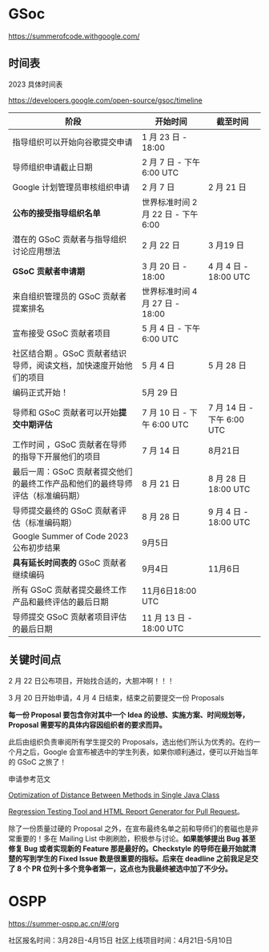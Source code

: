 # GSoc

https://summerofcode.withgoogle.com/

## 时间表

2023 具体时间表

https://developers.google.com/open-source/gsoc/timeline

| 阶段                                                         | 开始时间                            | 截至时间                   |
| ------------------------------------------------------------ | ----------------------------------- | -------------------------- |
| 指导组织可以开始向谷歌提交申请                               | 1 月 23 日 - 18:00                  |                            |
| 导师组织申请截止日期                                         | 2 月 7 日 - 下午 6:00 UTC           |                            |
| Google 计划管理员审核组织申请                                | 2 月 7 日                           | 2 月 21 日                 |
| **公布的接受指导组织名单**                                   | 世界标准时间 2 月 22 日 - 下午 6:00 |                            |
| 潜在的 GSoC 贡献者与指导组织讨论应用想法                     | 2 月 22 日                          | 3 月19 日                  |
| **GSoC 贡献者申请期**                                        | 3 月 20 日 - 18:00                  | 4 月 4 日 - 18:00 UTC      |
| 来自组织管理员的 GSoC 贡献者提案排名                         | 世界标准时间 4 月 27 日 - 18:00     |                            |
| 宣布接受 GSoC 贡献者项目                                     | 5 月 4 日 - 下午 6:00 UTC           |                            |
| 社区结合期 。GSoC 贡献者结识导师，阅读文档，加快速度开始他们的项目 | 5 月 4 日                           | 5 月 28 日                 |
| 编码正式开始！                                               | 5月 29 日                           |                            |
| 导师和 GSoC 贡献者可以开始**提交中期评估**                   | 7 月 10 日 - 下午 6:00 UTC          | 7 月 14 日 - 下午 6:00 UTC |
| 工作时间 ，GSoC 贡献者在导师的指导下开展他们的项目           | 7 月 14 日                          | 8月21日                    |
| 最后一周：GSoC 贡献者提交他们的最终工作产品和他们的最终导师评估（标准编码期） | 8 月 21 日                          | 8 月 28 日 18:00 UTC       |
| 导师提交最终的 GSoC 贡献者评估（标准编码期）                 | 8 月 28 日                          | 9 月 4 日 - 18:00 UTC      |
| Google Summer of Code 2023 公布初步结果                      | 9月5日                              |                            |
| **具有延长时间表的** GSoC 贡献者继续编码                     | 9月4日                              | 11月6日                    |
| 所有 GSoC 贡献者提交最终工作产品和最终评估的最后日期         | 11月6日18:00 UTC                    |                            |
| 导师提交 GSoC 贡献者项目评估的最后日期                       | 11 月 13 日 - 18:00 UTC             |                            |



## 关键时间点

2 月 22 日公布项目，开始找合适的，大胆冲啊！！！



3 月 20 日开始申请，4 月 4 日结束，结束之前要提交一份 Proposals

**每一份 Proposal 要包含你对其中一个 Idea 的设想、实施方案、时间规划等，Proposal 需要写的具体内容因组织者的要求而异。**

此后由组织负责审阅所有学生提交的 Proposals，选出他们所认为优秀的。在约一个月之后，Google 会宣布被选中的学生列表，如果你顺利通过，便可以开始当年的 GSoC 之旅了！ 

申请参考范文

[Optimization of Distance Between Methods in Single Java Class](https://link.zhihu.com/?target=https%3A//docs.google.com/document/d/1lWXpWhUN6cE06sjQANjWxamc_X3ddbSphTRSofChLyk/edit%3Fusp%3Dsharing)

[Regression Testing Tool and HTML Report Generator for Pull Request](https://link.zhihu.com/?target=https%3A//docs.google.com/document/d/1xu6SE4qeKTRQ45R9FSLOQB-t5ExzBGyvU9FLGifvxY0/edit%3Fusp%3Dsharing)。

除了一份质量过硬的 Proposal 之外，在宣布最终名单之前和导师们的套磁也是非常重要的！多在 Mailing List 中刷刷脸，积极参与讨论。**如果能够提出 Bug 甚至修复 Bug 或者实现新的 Feature 那是最好的。Checkstyle 的导师在最开始就清楚的写到学生的 Fixed Issue 数是很重要的指标。后来在 deadline 之前我足足交了 8 个 PR 位列十多个竞争者第一，这点也为我最终被选中加了不少分。**





# OSPP

https://summer-ospp.ac.cn/#/org

社区报名时间：3月28日-4月15日
社区上线项目时间：4月21日-5月10日